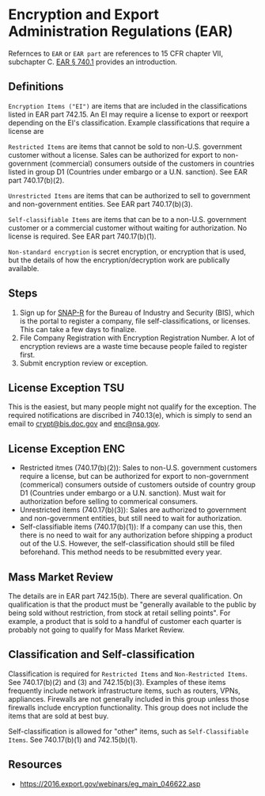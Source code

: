 Encryption and Export Administration Regulations (EAR)
==========

Refernces to `EAR` or `EAR part` are references to 15 CFR chapter VII, subchapter C. [EAR § 740.1](https://www.law.cornell.edu/cfr/text/15/740.1) provides an introduction.

## Definitions

`Encryption Items ("EI")` are items that are included in the classifications listed in EAR part 742.15. An EI may require a license to export or reexport depending on the EI's classification. Example classifications that require a license are 

`Restricted Items` are items that cannot be sold to non-U.S. government customer without a license. Sales can be authorized for export to non-government (commercial) consumers outside of the customers in countries listed in group D1 (Countries under embargo or a U.N. sanction). See EAR part 740.17(b)(2).

`Unrestricted Items` are items that can be authorized to sell to government and non-government entities. See EAR part 740.17(b)(3).

`Self-classifiable Items` are items that can be to a non-U.S. government customer or a commercial customer without waiting for authorization. No license is required. See EAR part 740.17(b)(1).

`Non-standard encryption` is secret encryption, or encryption that is used, but the details of how the encryption/decryption work are publically available.

## Steps

1. Sign up for [SNAP-R](https://snapr.bis.doc.gov/snapr/) for the Bureau of Industry and Security (BIS), which is the portal to register a company, file self-classifications, or licenses. This can take a few days to finalize.
2. File Company Registration with Encryption Registration Number. A lot of encryption reviews are a waste time because people failed to register first.
3. Submit encryption review or exception.

## License Exception TSU
This is the easiest, but many people might not qualify for the exception. The required notifications are discribed in 740.13(e), which is simply to send an email to crypt@bis.doc.gov and enc@nsa.gov.

## License Exception ENC
- Restricted itmes (740.17(b)(2)): Sales to non-U.S. government customers require a license, but can be authorized for export to non-government (commerical) consumers outside of customers outside of country group D1 (Countries under embargo or a U.N. sanction). Must wait for authorization before selling to commerical consumers.
- Unrestricted items (740.17(b)(3)): Sales are authorized to government and non-government entities, but still need to wait for authorization.
- Self-classifiable items (740.17(b)(1)): If a company can use this, then there is no need to wait for any authorization before shipping a product out of the U.S. However, the self-classification should still be filed beforehand. This method needs to be resubmitted every year.

## Mass Market Review

The details are in EAR part 742.15(b). There are several qualification. On qualification is that the product must be "generally available to the public by being sold without restriction, from stock at retail selling points". For example, a product that is sold to a handful of customer each quarter is probably not going to qualify for Mass Market Review.


## Classification and Self-classification

Classification is required for `Restricted Items` and `Non-Restricted Items`. See 740.17(b)(2) and (3) and 742.15(b)(3). Examples of these items frequently include network infrastructure items, such as routers, VPNs, appliances. Firewalls are not generally included in this group unless those firewalls include encryption functionality. This group does not include the items that are sold at best buy.

Self-classification is allowed for "other" items, such as `Self-Classifiable Items`. See 740.17(b)(1) and 742.15(b)(1).

## Resources

- https://2016.export.gov/webinars/eg_main_046622.asp
